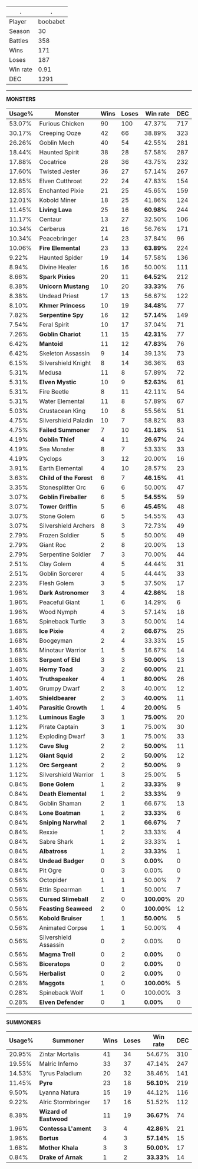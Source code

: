 .|.
|-|-
Player|boobabet
Season|30
Battles|358
Wins|171
Loses|187
Win rate|0.91
DEC|1291

---
**MONSTERS**

Usage%|Monster|Wins|Loses|Win rate|DEC|
-|-|-|-|-|-|
53.07%|Furious Chicken|90|100|47.37%|717|
30.17%|Creeping Ooze|42|66|38.89%|323|
26.26%|Goblin Mech|40|54|42.55%|281|
18.44%|Haunted Spirit|38|28|57.58%|287|
17.88%|Cocatrice|28|36|43.75%|232|
17.60%|Twisted Jester|36|27|57.14%|267|
12.85%|Elven Cutthroat|22|24|47.83%|154|
12.85%|Enchanted Pixie|21|25|45.65%|159|
12.01%|Kobold Miner|18|25|41.86%|124|
11.45%|**Living Lava**|25|16|**60.98%**|244|
11.17%|Centaur|13|27|32.50%|106|
10.34%|Cerberus|21|16|56.76%|171|
10.34%|Peacebringer|14|23|37.84%|96|
10.06%|**Fire Elemental**|23|13|**63.89%**|224|
9.22%|Haunted Spider|19|14|57.58%|136|
8.94%|Divine Healer|16|16|50.00%|111|
8.66%|**Spark Pixies**|20|11|**64.52%**|212|
8.38%|**Unicorn Mustang**|10|20|**33.33%**|76|
8.38%|Undead Priest|17|13|56.67%|122|
8.10%|**Khmer Princess**|10|19|**34.48%**|77|
7.82%|**Serpentine Spy**|16|12|**57.14%**|149|
7.54%|Feral Spirit|10|17|37.04%|71|
7.26%|**Goblin Chariot**|11|15|**42.31%**|77|
6.42%|**Mantoid**|11|12|**47.83%**|76|
6.42%|Skeleton Assassin|9|14|39.13%|73|
6.15%|Silvershield Knight|8|14|36.36%|63|
5.31%|Medusa|11|8|57.89%|72|
5.31%|**Elven Mystic**|10|9|**52.63%**|61|
5.31%|Fire Beetle|8|11|42.11%|54|
5.31%|Water Elemental|11|8|57.89%|67|
5.03%|Crustacean King|10|8|55.56%|51|
4.75%|Silvershield Paladin|10|7|58.82%|83|
4.75%|**Failed Summoner**|7|10|**41.18%**|51|
4.19%|**Goblin Thief**|4|11|**26.67%**|24|
4.19%|Sea Monster|8|7|53.33%|33|
4.19%|Cyclops|3|12|20.00%|16|
3.91%|Earth Elemental|4|10|28.57%|23|
3.63%|**Child of the Forest**|6|7|**46.15%**|41|
3.35%|Stonesplitter Orc|6|6|50.00%|47|
3.07%|**Goblin Fireballer**|6|5|**54.55%**|59|
3.07%|**Tower Griffin**|5|6|**45.45%**|48|
3.07%|Stone Golem|6|5|54.55%|43|
3.07%|Silvershield Archers|8|3|72.73%|49|
2.79%|Frozen Soldier|5|5|50.00%|49|
2.79%|Giant Roc|2|8|20.00%|13|
2.79%|Serpentine Soldier|7|3|70.00%|44|
2.51%|Clay Golem|4|5|44.44%|31|
2.51%|Goblin Sorcerer|4|5|44.44%|33|
2.23%|Flesh Golem|3|5|37.50%|17|
1.96%|**Dark Astronomer**|3|4|**42.86%**|18|
1.96%|Peaceful Giant|1|6|14.29%|6|
1.96%|Wood Nymph|4|3|57.14%|18|
1.68%|Spineback Turtle|3|3|50.00%|14|
1.68%|**Ice Pixie**|4|2|**66.67%**|25|
1.68%|Boogeyman|2|4|33.33%|15|
1.68%|Minotaur Warrior|1|5|16.67%|14|
1.68%|**Serpent of Eld**|3|3|**50.00%**|13|
1.40%|**Horny Toad**|3|2|**60.00%**|21|
1.40%|**Truthspeaker**|4|1|**80.00%**|26|
1.40%|Grumpy Dwarf|2|3|40.00%|12|
1.40%|**Shieldbearer**|2|3|**40.00%**|11|
1.40%|**Parasitic Growth**|1|4|**20.00%**|5|
1.12%|**Luminous Eagle**|3|1|**75.00%**|20|
1.12%|Pirate Captain|3|1|75.00%|30|
1.12%|Exploding Dwarf|3|1|75.00%|33|
1.12%|**Cave Slug**|2|2|**50.00%**|11|
1.12%|**Giant Squid**|2|2|**50.00%**|12|
1.12%|**Orc Sergeant**|2|2|**50.00%**|9|
1.12%|Silvershield Warrior|1|3|25.00%|5|
0.84%|**Bone Golem**|1|2|**33.33%**|9|
0.84%|**Death Elemental**|1|2|**33.33%**|9|
0.84%|Goblin Shaman|2|1|66.67%|13|
0.84%|**Lone Boatman**|1|2|**33.33%**|6|
0.84%|**Sniping Narwhal**|2|1|**66.67%**|7|
0.84%|Rexxie|1|2|33.33%|4|
0.84%|Sabre Shark|1|2|33.33%|1|
0.84%|**Albatross**|1|2|**33.33%**|1|
0.84%|**Undead Badger**|0|3|**0.00%**|0|
0.84%|Pit Ogre|0|3|0.00%|0|
0.56%|Octopider|1|1|50.00%|7|
0.56%|Ettin Spearman|1|1|50.00%|7|
0.56%|**Cursed Slimeball**|2|0|**100.00%**|20|
0.56%|**Feasting Seaweed**|2|0|**100.00%**|12|
0.56%|**Kobold Bruiser**|1|1|**50.00%**|5|
0.56%|Animated Corpse|1|1|50.00%|4|
0.56%|Silvershield Assassin|0|2|0.00%|0|
0.56%|**Magma Troll**|0|2|**0.00%**|0|
0.56%|**Biceratops**|0|2|**0.00%**|0|
0.56%|**Herbalist**|0|2|**0.00%**|0|
0.28%|**Maggots**|1|0|**100.00%**|5|
0.28%|Spineback Wolf|1|0|100.00%|3|
0.28%|**Elven Defender**|0|1|**0.00%**|0|

---
**SUMMONERS**

Usage%|Summoner|Wins|Loses|Win rate|DEC|
-|-|-|-|-|-|
20.95%|Zintar Mortalis|41|34|54.67%|310|
19.55%|Malric Inferno|33|37|47.14%|247|
14.53%|Tyrus Paladium|20|32|38.46%|141|
11.45%|**Pyre**|23|18|**56.10%**|219|
9.50%|Lyanna Natura|15|19|44.12%|116|
9.22%|Alric Stormbringer|17|16|51.52%|112|
8.38%|**Wizard of Eastwood**|11|19|**36.67%**|74|
1.96%|**Contessa L'ament**|3|4|**42.86%**|21|
1.96%|**Bortus**|4|3|**57.14%**|15|
1.68%|**Mother Khala**|3|3|**50.00%**|17|
0.84%|**Drake of Arnak**|1|2|**33.33%**|14|
